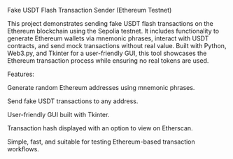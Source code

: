 Fake USDT Flash Transaction Sender (Ethereum Testnet)

This project demonstrates sending fake USDT flash transactions on the Ethereum blockchain using the Sepolia testnet. It includes functionality to generate Ethereum wallets via mnemonic phrases, interact with USDT contracts, and send mock transactions without real value. Built with Python, Web3.py, and Tkinter for a user-friendly GUI, this tool showcases the Ethereum transaction process while ensuring no real tokens are used.

Features:

Generate random Ethereum addresses using mnemonic phrases.

Send fake USDT transactions to any address.

User-friendly GUI built with Tkinter.

Transaction hash displayed with an option to view on Etherscan.

Simple, fast, and suitable for testing Ethereum-based transaction workflows.

